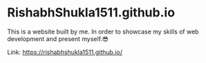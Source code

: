 # RishabhShukla1511.github.io
This is a website built by me. In order to showcase my skills of web development and present myself.😎


Link: https://rishabhshukla1511.github.io/
